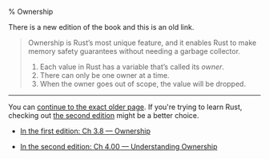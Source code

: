 % Ownership

There is a new edition of the book and this is an old link.

> Ownership is Rust’s most unique feature, and it enables Rust to make memory safety guarantees without needing a garbage collector.
>
> 1. Each value in Rust has a variable that’s called its _owner_.
> 2. There can only be one owner at a time.
> 3. When the owner goes out of scope, the value will be dropped.

---

You can [continue to the exact older page][1].
If you're trying to learn Rust, checking out [the second edition][2] might be a better choice.

* [In the first edition: Ch 3.8 — Ownership][1]

* [In the second edition: Ch 4.00 — Understanding Ownership][2]


[1]: first-edition/ownership.html
[2]: second-edition/ch04-00-understanding-ownership.html
